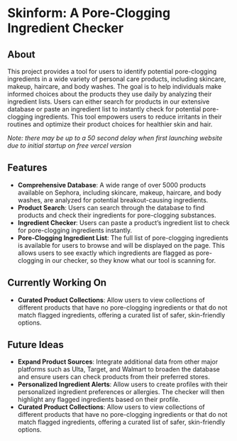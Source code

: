 # Skinform: A Pore-Clogging Ingredient Checker

## About

This project provides a tool for users to identify potential pore-clogging ingredients in a wide variety of personal care products, including skincare, makeup, haircare, and body washes. The goal is to help individuals make informed choices about the products they use daily by analyzing their ingredient lists. Users can either search for products in our extensive database or paste an ingredient list to instantly check for potential pore-clogging ingredients. This tool empowers users to reduce irritants in their routines and optimize their product choices for healthier skin and hair.

*Note: there may be up to a 50 second delay when first launching website due to initial startup on free vercel version*

## Features

- **Comprehensive Database**: A wide range of over 5000 products available on Sephora, including skincare, makeup, haircare, and body washes, are analyzed for potential breakout-causing ingredients.
- **Product Search**: Users can search through the database to find products and check their ingredients for pore-clogging substances.
- **Ingredient Checker**: Users can paste a product’s ingredient list to check for pore-clogging ingredients instantly.
- **Pore-Clogging Ingredient List**: The full list of pore-clogging ingredients is available for users to browse and will be displayed on the page. This allows users to see exactly which ingredients are flagged as pore-clogging in our checker, so they know what our tool is scanning for.

## Currently Working On

- **Curated Product Collections**: Allow users to view collections of different products that have no pore-clogging ingredients or that do not match flagged ingredients, offering a curated list of safer, skin-friendly options.

## Future Ideas

- **Expand Product Sources**: Integrate additional data from other major platforms such as Ulta, Target, and Walmart to broaden the database and ensure users can check products from their preferred stores.
- **Personalized Ingredient Alerts**: Allow users to create profiles with their personalized ingredient preferences or allergies. The checker will then highlight any flagged ingredients based on their profile.
- **Curated Product Collections**: Allow users to view collections of different products that have no pore-clogging ingredients or that do not match flagged ingredients, offering a curated list of safer, skin-friendly options.
